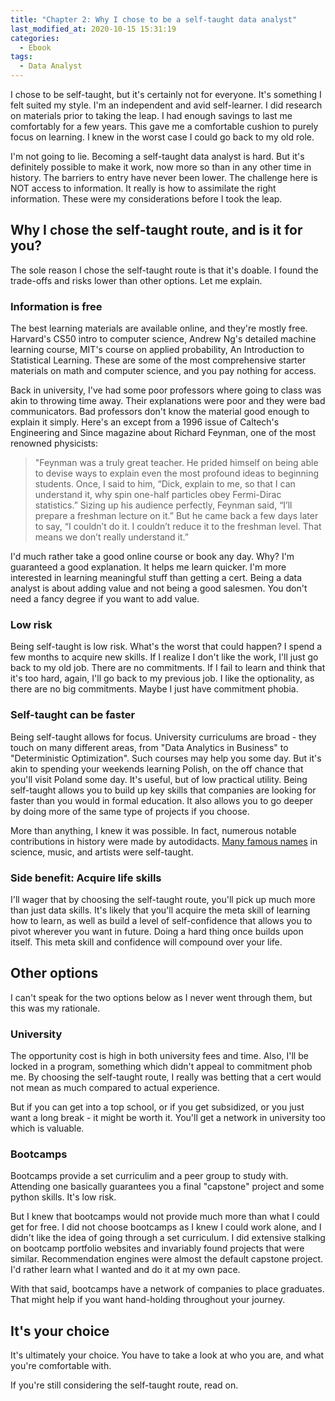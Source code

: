 ```yaml
---
title: "Chapter 2: Why I chose to be a self-taught data analyst"
last_modified_at: 2020-10-15 15:31:19
categories:
  - Ebook
tags:
  - Data Analyst
---
```


I chose to be self-taught, but it's certainly not for everyone. It's something I felt suited my style. I'm an independent and avid self-learner. I did research on materials prior to taking the leap. I had enough savings to last me comfortably for a few years. This gave me a comfortable cushion to purely focus on learning. I knew in the worst case I could go back to my old role.

I'm not going to lie. Becoming a self-taught data analyst is hard. But it's definitely possible to make it work, now more so than in any other time in history.  The barriers to entry have never been lower. The challenge here is NOT access to information. It really is how to assimilate the right information. These were my considerations before I took the leap.



## Why I chose the self-taught route, and is it for you?

The sole reason I chose the self-taught route is that it's doable. I found the trade-offs and risks lower than other options. Let me explain.  

### Information is free

The best learning materials are available online, and they're mostly free. Harvard's CS50 intro to computer science, Andrew Ng's detailed machine learning course, MIT's course on applied probability, An Introduction to Statistical Learning. These are some of the most comprehensive starter materials on math and computer science, and you pay nothing for access. 

Back in university, I've had some poor professors where going to class was akin to throwing time away. Their explanations were poor and they were bad communicators. Bad professors don't know the material good enough to explain it simply. Here's an except from a 1996 issue of Caltech's Engineering and Since magazine about Richard Feynman, one of the most renowned physicists:

> "Feynman was a truly great teacher. He prided himself on being able to devise ways to explain even the most profound ideas to beginning students. Once, I said to him, “Dick, explain to me, so that I can understand it, why spin one-half particles obey Fermi-Dirac statistics.” Sizing up his audience perfectly, Feynman said, “I’ll prepare a freshman lecture on it.” But he came back a few days later to say, “I couldn’t do it. I couldn’t reduce it to the freshman level. That means we don’t really understand it.”

I'd much rather take a good online course or book any day. Why? I'm guaranteed a good explanation. It helps me learn quicker. I'm more interested in learning meaningful stuff than getting a cert. Being a data analyst is about adding value and not being a good salesmen. You don't need a fancy degree if you want to add value. 

### Low risk

Being self-taught is low risk. What's the worst that could happen? I spend a few months to acquire new skills. If I realize I don't like the work, I'll just go back to my old job. There are no commitments. If I fail to learn and think that it's too hard, again, I'll go back to my previous job. I like the optionality, as there are no big commitments. Maybe I just have commitment phobia. 

### Self-taught can be faster

Being self-taught allows for focus. University curriculums are broad - they touch on many different areas, from "Data Analytics in Business" to "Deterministic Optimization". Such courses may help you some day. But it's akin to spending your weekends learning Polish, on the off chance that you'll visit Poland some day. It's useful, but of low practical utility. Being self-taught allows you to build up key skills that companies are looking for faster than you would in formal education. It also allows you to go deeper by doing more of the same type of projects if you choose.

More than anything, I knew it was possible. In fact, numerous notable contributions in history were made by autodidacts. [Many famous names](https://en.wikipedia.org/wiki/List_of_autodidacts) in science, music, and artists were self-taught.

### Side benefit: Acquire life skills

I'll wager that by choosing the self-taught route, you'll pick up much more than just data skills. It's likely that you'll acquire the meta skill of learning how to learn, as well as build a level of self-confidence that allows you to pivot wherever you want in future. Doing a hard thing once builds upon itself. This meta skill and confidence will compound over your life. 



## Other options

I can't speak for the two options below as I never went through them, but this was my rationale.

### University

The opportunity cost is high in both university fees and time. Also, I'll be locked in a program, something which didn't appeal to commitment phob me. By choosing the self-taught route, I really was betting that a cert would not mean as much compared to actual experience. 

But if you can get into a top school, or if you get subsidized, or you just want a long break - it might be worth it. You'll get a network in university too which is valuable. 

### Bootcamps

Bootcamps provide a set curriculim and a peer group to study with. Attending one basically guarantees you a final "capstone" project and some python skills. It's low risk.  

But I knew that bootcamps would not provide much more than what I could get for free. I did not choose bootcamps as I knew I could work alone, and I didn't like the idea of going through a set curriculum. I did extensive stalking on bootcamp portfolio websites and invariably found projects that were similar. Recommendation engines were almost the default capstone project. I'd rather learn what I wanted and do it at my own pace. 

With that said, bootcamps have a network of companies to place graduates. That might help if you want hand-holding throughout your journey.



## It's your choice

It's ultimately your choice. You have to take a look at who you are, and what you're comfortable with. 

If you're still considering the self-taught route, read on. 
